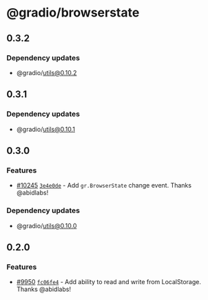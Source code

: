 # @gradio/browserstate

## 0.3.2

### Dependency updates

- @gradio/utils@0.10.2

## 0.3.1

### Dependency updates

- @gradio/utils@0.10.1

## 0.3.0

### Features

- [#10245](https://github.com/gradio-app/gradio/pull/10245) [`3e4e0de`](https://github.com/gradio-app/gradio/commit/3e4e0de51a2ece9a1cab70a69c065bda685569e8) - Add `gr.BrowserState` change event.  Thanks @abidlabs!

### Dependency updates

- @gradio/utils@0.10.0

## 0.2.0

### Features

- [#9950](https://github.com/gradio-app/gradio/pull/9950) [`fc06fe4`](https://github.com/gradio-app/gradio/commit/fc06fe41f015678a0545f4e5c99f6ae2704f0031) - Add ability to read and write from LocalStorage.  Thanks @abidlabs!